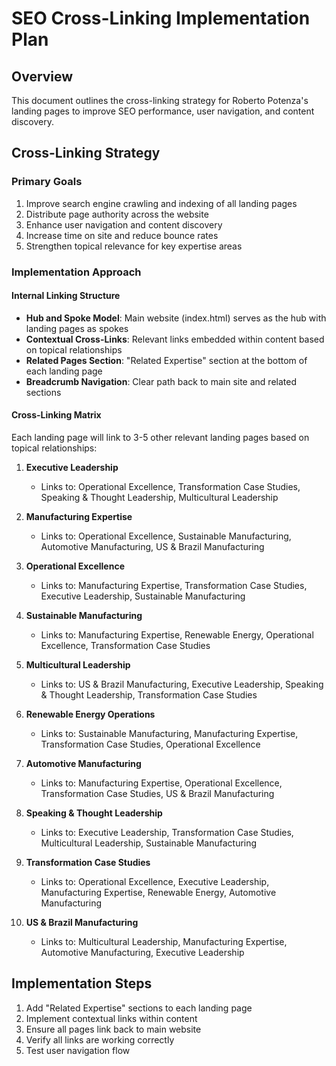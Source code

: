 # SEO Cross-Linking Implementation Plan

## Overview
This document outlines the cross-linking strategy for Roberto Potenza's landing pages to improve SEO performance, user navigation, and content discovery.

## Cross-Linking Strategy

### Primary Goals
1. Improve search engine crawling and indexing of all landing pages
2. Distribute page authority across the website
3. Enhance user navigation and content discovery
4. Increase time on site and reduce bounce rates
5. Strengthen topical relevance for key expertise areas

### Implementation Approach

#### Internal Linking Structure
- **Hub and Spoke Model**: Main website (index.html) serves as the hub with landing pages as spokes
- **Contextual Cross-Links**: Relevant links embedded within content based on topical relationships
- **Related Pages Section**: "Related Expertise" section at the bottom of each landing page
- **Breadcrumb Navigation**: Clear path back to main site and related sections

#### Cross-Linking Matrix
Each landing page will link to 3-5 other relevant landing pages based on topical relationships:

1. **Executive Leadership**
   - Links to: Operational Excellence, Transformation Case Studies, Speaking & Thought Leadership, Multicultural Leadership

2. **Manufacturing Expertise**
   - Links to: Operational Excellence, Sustainable Manufacturing, Automotive Manufacturing, US & Brazil Manufacturing

3. **Operational Excellence**
   - Links to: Manufacturing Expertise, Transformation Case Studies, Executive Leadership, Sustainable Manufacturing

4. **Sustainable Manufacturing**
   - Links to: Manufacturing Expertise, Renewable Energy, Operational Excellence, Transformation Case Studies

5. **Multicultural Leadership**
   - Links to: US & Brazil Manufacturing, Executive Leadership, Speaking & Thought Leadership, Transformation Case Studies

6. **Renewable Energy Operations**
   - Links to: Sustainable Manufacturing, Manufacturing Expertise, Transformation Case Studies, Operational Excellence

7. **Automotive Manufacturing**
   - Links to: Manufacturing Expertise, Operational Excellence, Transformation Case Studies, US & Brazil Manufacturing

8. **Speaking & Thought Leadership**
   - Links to: Executive Leadership, Transformation Case Studies, Multicultural Leadership, Sustainable Manufacturing

9. **Transformation Case Studies**
   - Links to: Operational Excellence, Executive Leadership, Manufacturing Expertise, Renewable Energy, Automotive Manufacturing

10. **US & Brazil Manufacturing**
    - Links to: Multicultural Leadership, Manufacturing Expertise, Automotive Manufacturing, Executive Leadership

## Implementation Steps
1. Add "Related Expertise" sections to each landing page
2. Implement contextual links within content
3. Ensure all pages link back to main website
4. Verify all links are working correctly
5. Test user navigation flow
